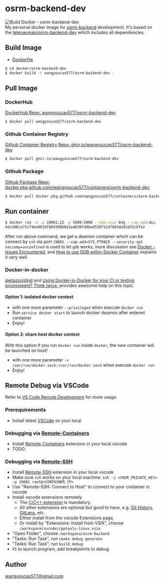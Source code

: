 # osrm-backend-dev
![Build Docker - osrm-backend-dev](https://github.com/wangyoucao577/containers/workflows/Build%20Docker%20-%20osrm-backend-dev/badge.svg)     
My personal docker image for [osrm-backend](https://github.com/Telenav/osrm-backend) development. It's based on the [telenavmap/osrm-backend-dev](https://github.com/Telenav/osrm-backend/tree/master-telenav/docker-orchestration/osrm-backend-dev) which includes all dependencies.     
 
## Build Image
- [Dockerfile](./Dockerfile)

```bash
$ cd docker/osrm-backend-dev
$ docker build -t wangyoucao577/osrm-backend-dev .  
```

## Pull Image 
### DockerHub
[DockerHub Repo: wangyoucao577/osrm-backend-dev](https://hub.docker.com/r/wangyoucao577/osrm-backend-dev)    
```bash
$ docker pull wangyoucao577/osrm-backend-dev
```

### Github Container Registry
[Github Container Registry Repo: ghcr.io/wangyoucao577/osrm-backend-dev](https://github.com/users/wangyoucao577/packages/container/package/osrm-backend-dev)

```bash
$ docker pull ghcr.io/wangyoucao577/osrm-backend-dev
``` 

### Github Package
[Github Package Repo: docker.pkg.github.com/wangyoucao577/containers/osrm-backend-dev](https://github.com/wangyoucao577/containers/packages/141148)

```bash
$ docker pull docker.pkg.github.com/wangyoucao577/containers/osrm-backend-dev
```

## Run container

```bash
$ docker run -d -p 19001:22 -p 5000:5000 --shm-size 64g --cap-add=ALL --security-opt seccomp=unconfined wangyoucao577/osrm-backend-dev
4dce06ca751f4ee803df809396b8e1ed830f496ed530f52476034a92d35c8fe2
```

After run above command, we get a deamon container which can be connect by `ssh` via port `19001`. `--cap-add=SYS_PTRACE --security-opt seccomp=unconfined` is used to let `gdb` works, more discussion see [Docker - Issues Encountered](../docker#issues-encountered), and [How to use GDB within Docker Container](https://github.com/tonyOreglia/argument-counter/wiki/How-to-use-GDB-within-Docker-Container) explains it very well.         

### Docker-in-docker
[jpetazzo/dind](https://github.com/jpetazzo/dind) and [Using Docker-in-Docker for your CI or testing environment? Think twice.](http://jpetazzo.github.io/2015/09/03/do-not-use-docker-in-docker-for-ci/) provides awesome help on this topic.    

#### Option 1: isolated docker context

- with one more parameter `--privileged` when execute `docker run`
- Run `service docker start` to launch docker deamon after entered container 
- Enjoy! 

#### Option 2: share host docker context
With this option if you run `docker run` inside `docker`, the new container will be launched on host!    

- with one more parameter `-v /var/run/docker.sock:/var/run/docker.sock` when execute `docker run`
- Enjoy!    

## Remote Debug via VSCode
Refer to [VS Code Remote Development](https://code.visualstudio.com/docs/remote/remote-overview) for more usage.    

### Prerequirements

- Install latest [VSCode](https://code.visualstudio.com/) on your local 

### Debugging via [Remote-Containers](https://marketplace.visualstudio.com/items?itemName=ms-vscode-remote.remote-containers)

- Install [Remote-Containers](https://marketplace.visualstudio.com/items?itemName=ms-vscode-remote.remote-containers) extension in your local vscode
- TODO:     

### Debugging via [Remote-SSH](https://marketplace.visualstudio.com/items?itemName=ms-vscode-remote.remote-ssh)

- Install [Remote-SSH](https://marketplace.visualstudio.com/items?itemName=ms-vscode-remote.remote-ssh) extension in your local vscode 
- Make sure `ssh` works on your local machine: `ssh -i <YOUR_PRIVATE_KEY> -p 19001 root@<CONTAINER_IP>`
- Use "Remote-SSH: Connect to Host" to connect to your container in vscode
- Install vscode extensions remotely
  - The [C/C++ extension](https://marketplace.visualstudio.com/items?itemName=ms-vscode.cpptools) is mandatory. 
  - All other extensions are optional but good to have, e.g. [Git History](https://marketplace.visualstudio.com/items?itemName=donjayamanne.githistory), [GitLens](https://marketplace.visualstudio.com/items?itemName=eamodio.gitlens), etc.    
  - Either install from the vscode Extensions page,
  - Or install by "Extensions: Install from VSIX", choose `/workspace/vscode/cpptools-linux.vsix`
- "Open Folder", choose `/workspace/osrm-backend`
- "Tasks: Run Task", run `cmake debug generate`
- "Tasks: Run Task", run `build debug`
- `F5` to launch program, add breakpoints to debug


## Author
wangyoucao577@gmail.com
